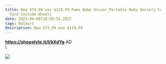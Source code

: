```yaml
---
title: Now $74.99 was $119.99 Pamo Babe Unisex Portable Baby Nursery Center Play
  Yard Include Wheels
date: 2023-06-08T10:50:54.282Z
tags: Walmart
description: Now $74.99 was $119.99
---
```

**https://shopstyle.it/l/bXdYg**
AD\
\

<!--StartFragment-->

![](https://i5.walmartimages.com/asr/8bc01b49-e715-4bb0-9341-5db57a85eaea.f722120b628e516fad823eff6db14019.jpeg?odnHeight=612&odnWidth=612&odnBg=FFFFFF)

<!--EndFragment-->